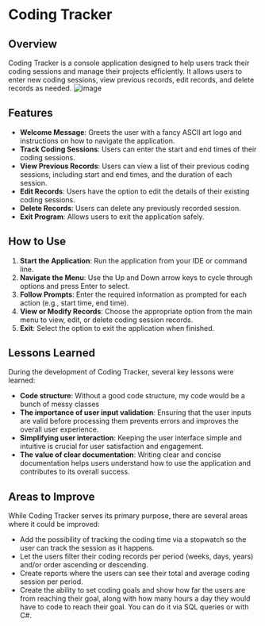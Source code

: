 # Coding Tracker

## Overview
Coding Tracker is a console application designed to help users track their coding sessions and manage their projects efficiently. It allows users to enter new coding sessions, view previous records, edit records, and delete records as needed.
![image](https://github.com/batus3010/CodeReviews.Console.CodingTracker/assets/117707987/9a2a284e-624e-4e28-b8c8-6408f4c21e35)

## Features
- **Welcome Message**: Greets the user with a fancy ASCII art logo and instructions on how to navigate the application.
- **Track Coding Sessions**: Users can enter the start and end times of their coding sessions.
- **View Previous Records**: Users can view a list of their previous coding sessions, including start and end times, and the duration of each session.
- **Edit Records**: Users have the option to edit the details of their existing coding sessions.
- **Delete Records**: Users can delete any previously recorded session.
- **Exit Program**: Allows users to exit the application safely.

## How to Use
1. **Start the Application**: Run the application from your IDE or command line.
2. **Navigate the Menu**: Use the Up and Down arrow keys to cycle through options and press Enter to select.
3. **Follow Prompts**: Enter the required information as prompted for each action (e.g., start time, end time).
4. **View or Modify Records**: Choose the appropriate option from the main menu to view, edit, or delete coding session records.
5. **Exit**: Select the option to exit the application when finished.

## Lessons Learned
During the development of Coding Tracker, several key lessons were learned:
- **Code structure**: Without a good code structure, my code would be a bunch of messy classes 
- **The importance of user input validation**: Ensuring that the user inputs are valid before processing them prevents errors and improves the overall user experience.
- **Simplifying user interaction**: Keeping the user interface simple and intuitive is crucial for user satisfaction and engagement.
- **The value of clear documentation**: Writing clear and concise documentation helps users understand how to use the application and contributes to its overall success.

## Areas to Improve
While Coding Tracker serves its primary purpose, there are several areas where it could be improved:
- Add the possibility of tracking the coding time via a stopwatch so the user can track the session as it happens.
- Let the users filter their coding records per period (weeks, days, years) and/or order ascending or descending.
- Create reports where the users can see their total and average coding session per period.
- Create the ability to set coding goals and show how far the users are from reaching their goal, along with how many hours a day they would have to code to reach their goal. You can do it via SQL queries or with C#.


